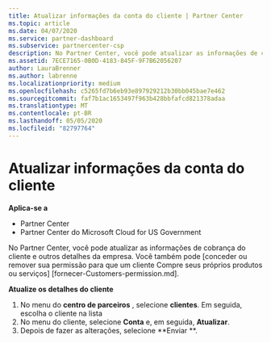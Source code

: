 ```yaml
---
title: Atualizar informações da conta do cliente | Partner Center
ms.topic: article
ms.date: 04/07/2020
ms.service: partner-dashboard
ms.subservice: partnercenter-csp
description: No Partner Center, você pode atualizar as informações de cobrança do cliente e outros detalhes da empresa.
ms.assetid: 7ECE7165-0B0D-4183-845F-9F7B62056207
author: LauraBrenner
ms.author: labrenne
ms.localizationpriority: medium
ms.openlocfilehash: c5265fd7b6eb93e897929212b30bb045bae7e462
ms.sourcegitcommit: faf7b1ac1653497f963b428bbfafcd821378adaa
ms.translationtype: MT
ms.contentlocale: pt-BR
ms.lasthandoff: 05/05/2020
ms.locfileid: "82797764"
---
```

# <a name="update-customer-account-info"></a>Atualizar informações da conta do cliente

**Aplica-se a**

-  Partner Center
-  Partner Center do Microsoft Cloud for US Government


No Partner Center, você pode atualizar as informações de cobrança do cliente e outros detalhes da empresa. Você também pode [conceder ou remover sua permissão para que um cliente Compre seus próprios produtos ou serviços] [fornecer-Customers-permission.md].

**Atualize os detalhes do cliente**

1.  No menu do **centro de parceiros** , selecione **clientes**. Em seguida, escolha o cliente na lista
2.  No menu do cliente, selecione **Conta** e, em seguida, **Atualizar**.
3.  Depois de fazer as alterações, selecione **Enviar **.